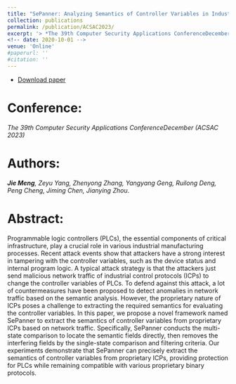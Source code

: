 ```yaml
---
title: "SePanner: Analyzing Semantics of Controller Variables in Industrial Control Systems based on Network Traffic"
collection: publications
permalink: /publication/ACSAC2023/
excerpt: '> *The 39th Computer Security Applications ConferenceDecember (ACSAC 2023)*<br>***Jie Meng**, Zeyu Yang, Zhenyong Zhang, Yangyang Geng, Ruilong Deng, Peng Cheng, Jiming Chen, Jianying Zhou*.'
<!-- date: 2020-10-01 -->
venue: 'Online'
#paperurl: ''
#citation: ''
---
```

- [Download paper](https://dl.acm.org/doi/10.1145/3627106.3627179)

Conference:
===
*The 39th Computer Security Applications ConferenceDecember (ACSAC 2023)*

Authors: 
===
***Jie Meng**, Zeyu Yang, Zhenyong Zhang, Yangyang Geng, Ruilong Deng, Peng Cheng, Jiming Chen, Jianying Zhou*.

Abstract:    
===
Programmable logic controllers (PLCs), the essential components of critical infrastructure, play a crucial role in various industrial manufacturing processes. Recent attack events show that attackers have a strong interest in tampering with the controller variables, such as the device status and internal program logic. A typical attack strategy is that the attackers just send malicious network traffic of industrial control protocols (ICPs) to change the controller variables of PLCs. To defend against this attack, a lot of countermeasures have been proposed to detect anomalies in network traffic based on the semantic analysis.
However, the proprietary nature of ICPs poses a challenge to extracting the required semantics for evaluating the controller variables. In this paper, we propose a novel framework named SePanner to extract the semantics of controller variables from proprietary ICPs based on network traffic. Specifically, SePanner conducts the multi-state comparison to locate the semantic fields directly, then removes the interfering fields by the single-state comparison and filtering criteria. Our experiments demonstrate that SePanner can precisely extract the semantics of controller variables from proprietary ICPs, providing protection for PLCs while remaining compatible with various proprietary binary protocols.
